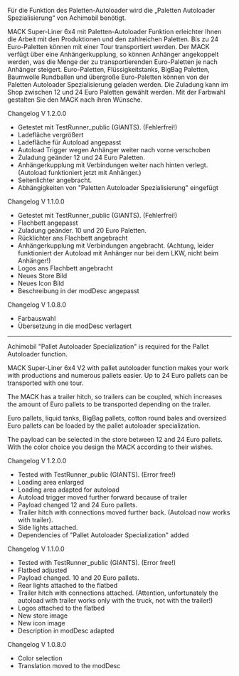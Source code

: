 
Für die Funktion des Paletten-Autoloader wird die „Paletten Autoloader Spezialisierung“ von Achimobil benötigt.

MACK Super-Liner 6x4 mit Paletten-Autoloader Funktion 
erleichter Ihnen die Arbeit mit den Produktionen und den zahlreichen Paletten.
Bis zu 24 Euro-Paletten können mit einer Tour transportiert werden.
Der MACK verfügt über eine Anhängerkupplung, so können Anhänger angekoppelt werden, was die Menge der zu transportierenden Euro-Paletten je nach Anhänger steigert.
Euro-Paletten,  Flüssigkeitstanks, BigBag Paletten, Baumwolle Rundballen und übergroße Euro-Paletten können von der Paletten Autoloader Spezialisierung geladen werden.
Die Zuladung kann im Shop zwischen 12 und 24 Euro Paletten gewählt werden.
Mit der Farbwahl gestalten Sie den MACK nach ihren Wünsche.

Changelog V 1.2.0.0
- Getestet mit TestRunner_public (GIANTS). (Fehlerfrei!)
- Ladefläche vergrößert
- Ladefläche für Autoload angepasst
- Autoload Trigger wegen Anhänger weiter nach vorne verschoben
- Zuladung geänder 12 und 24 Euro Paletten.
- Anhängerkupplung mit Verbindungen weiter nach hinten verlegt. (Autoload funktioniert jetzt mit Anhänger.)
- Seitenlichter angebracht.
- Abhängigkeiten von "Paletten Autoloader Spezialisierung" eingefügt

Changelog V 1.1.0.0
- Getestet mit TestRunner_public (GIANTS). (Fehlerfrei!)
- Flachbett angepasst
- Zuladung geänder. 10 und 20 Euro Paletten.
- Rücklichter ans Flachbett angebracht
- Anhängerkupplung mit Verbindungen angebracht. (Achtung, leider funktioniert der Autoload mit Anhänger nur bei dem LKW, nicht beim Anhänger!)
- Logos ans Flachbett angebracht
- Neues Store Bild
- Neues Icon Bild
- Beschreibung in der modDesc angepasst

Changelog V 1.0.8.0
- Farbauswahl
- Übersetzung in die modDesc verlagert

-----------------------------------------------------------------------

Achimobil "Pallet Autoloader Specialization" is required for the Pallet Autoloader function.

MACK Super-Liner 6x4 V2 with pallet autoloader function makes your work with productions and numerous pallets easier. 
Up to 24 Euro pallets can be transported with one tour. 

The MACK has a trailer hitch, so trailers can be coupled, which increases the amount of Euro pallets to be transported depending on the trailer.

Euro pallets, liquid tanks, BigBag pallets, cotton round bales and oversized Euro pallets can be loaded by the pallet autoloader specialization.

The payload can be selected in the store between 12 and 24 Euro pallets. 
With the color choice you design the MACK according to their wishes.

Changelog V 1.2.0.0
- Tested with TestRunner_public (GIANTS). (Error free!)
- Loading area enlarged
- Loading area adapted for autoload
- Autoload trigger moved further forward because of trailer
- Payload changed 12 and 24 Euro pallets.
- Trailer hitch with connections moved further back. (Autoload now works with trailer).
- Side lights attached.
- Dependencies of "Pallet Autoloader Specialization" added

Changelog V 1.1.0.0
- Tested with TestRunner_public (GIANTS). (Error free!)
- Flatbed adjusted
- Payload changed. 10 and 20 Euro pallets.
- Rear lights attached to the flatbed
- Trailer hitch with connections attached. (Attention, unfortunately the autoload with trailer works only with the truck, not with the trailer!)
- Logos attached to the flatbed
- New store image
- New icon image
- Description in modDesc adapted

Changelog V 1.0.8.0
- Color selection
- Translation moved to the modDesc
